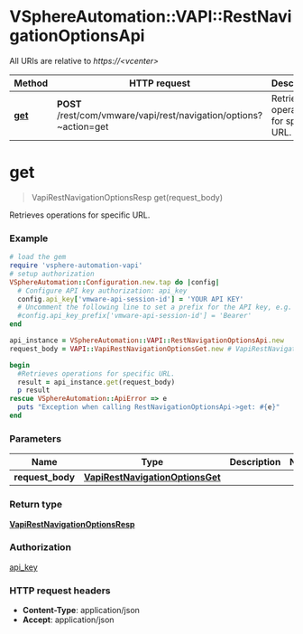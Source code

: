 # VSphereAutomation::VAPI::RestNavigationOptionsApi

All URIs are relative to *https://&lt;vcenter&gt;*

Method | HTTP request | Description
------------- | ------------- | -------------
[**get**](RestNavigationOptionsApi.md#get) | **POST** /rest/com/vmware/vapi/rest/navigation/options?~action&#x3D;get | Retrieves operations for specific URL.


# **get**
> VapiRestNavigationOptionsResp get(request_body)

Retrieves operations for specific URL.

### Example
```ruby
# load the gem
require 'vsphere-automation-vapi'
# setup authorization
VSphereAutomation::Configuration.new.tap do |config|
  # Configure API key authorization: api_key
  config.api_key['vmware-api-session-id'] = 'YOUR API KEY'
  # Uncomment the following line to set a prefix for the API key, e.g. 'Bearer' (defaults to nil)
  #config.api_key_prefix['vmware-api-session-id'] = 'Bearer'
end

api_instance = VSphereAutomation::VAPI::RestNavigationOptionsApi.new
request_body = VAPI::VapiRestNavigationOptionsGet.new # VapiRestNavigationOptionsGet | 

begin
  #Retrieves operations for specific URL.
  result = api_instance.get(request_body)
  p result
rescue VSphereAutomation::ApiError => e
  puts "Exception when calling RestNavigationOptionsApi->get: #{e}"
end
```

### Parameters

Name | Type | Description  | Notes
------------- | ------------- | ------------- | -------------
 **request_body** | [**VapiRestNavigationOptionsGet**](VapiRestNavigationOptionsGet.md)|  | 

### Return type

[**VapiRestNavigationOptionsResp**](VapiRestNavigationOptionsResp.md)

### Authorization

[api_key](../README.md#api_key)

### HTTP request headers

 - **Content-Type**: application/json
 - **Accept**: application/json



